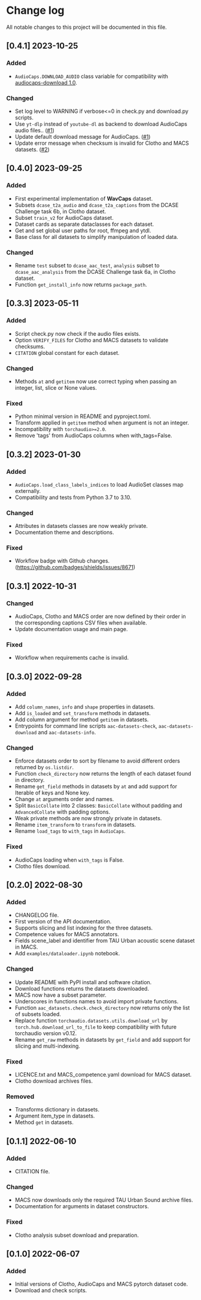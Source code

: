 # Change log

All notable changes to this project will be documented in this file.
## [0.4.1] 2023-10-25
### Added
- `AudioCaps.DOWNLOAD_AUDIO` class variable for compatibility with [audiocaps-download 1.0](https://github.com/MorenoLaQuatra/audiocaps-download).

### Changed
- Set log level to WARNING if verbose<=0 in check.py and download.py scripts.
- Use `yt-dlp` instead of `youtube-dl` as backend to download AudioCaps audio files.. ([#1](https://github.com/Labbeti/aac-datasets/issues/1))
- Update default download message for AudioCaps. ([#1](https://github.com/Labbeti/aac-datasets/issues/1))
- Update error message when checksum is invalid for Clotho and MACS datasets. ([#2](https://github.com/Labbeti/aac-datasets/issues/2))

## [0.4.0] 2023-09-25
### Added
- First experimental implementation of **WavCaps** dataset.
- Subsets `dcase_t2a_audio` and `dcase_t2a_captions` from the DCASE Challenge task 6b, in Clotho dataset.
- Subset `train_v2` for AudioCaps dataset.
- Dataset cards as separate dataclasses for each dataset.
- Get and set global user paths for root, ffmpeg and ytdl.
- Base class for all datasets to simplify manipulation of loaded data.

### Changed
- Rename `test` subset to `dcase_aac_test`, `analysis` subset to `dcase_aac_analysis` from the DCASE Challenge task 6a, in Clotho dataset.
- Function `get_install_info` now returns `package_path`.

## [0.3.3] 2023-05-11
### Added
- Script check.py now check if the audio files exists.
- Option `VERIFY_FILES` for Clotho and MACS datasets to validate checksums.
- `CITATION` global constant for each dataset.

### Changed
- Methods `at` and `getitem` now use correct typing when passing an integer, list, slice or None values.

### Fixed
- Python minimal version in README and pyproject.toml.
- Transform applied in `getitem` method when argument is not an integer.
- Incompatibility with `torchaudio>=2.0`.
- Remove 'tags' from AudioCaps columns when with_tags=False.

## [0.3.2] 2023-01-30
### Added
- `AudioCaps.load_class_labels_indices` to load AudioSet classes map externally.
- Compatibility and tests from Python 3.7 to 3.10.

### Changed
- Attributes in datasets classes are now weakly private.
- Documentation theme and descriptions.

### Fixed
- Workflow badge with Github changes. (https://github.com/badges/shields/issues/8671)

## [0.3.1] 2022-10-31
### Changed
- AudioCaps, Clotho and MACS order are now defined by their order in the corresponding captions CSV files when available.
- Update documentation usage and main page.

### Fixed
- Workflow when requirements cache is invalid.

## [0.3.0] 2022-09-28
### Added
- Add `column_names`, `info` and `shape` properties in datasets.
- Add `is_loaded` and `set_transform` methods in datasets.
- Add column argument for method `getitem` in datasets.
- Entrypoints for command line scripts `aac-datasets-check`, `aac-datasets-download` and `aac-datasets-info`.

### Changed
- Enforce datasets order to sort by filename to avoid different orders returned by `os.listdir`.
- Function `check_directory` now returns the length of each dataset found in directory.
- Rename `get_field` methods in datasets by `at` and add support for Iterable of keys and None key.
- Change `at` arguments order and names.
- Split `BasicCollate` into 2 classes: `BasicCollate` without padding and `AdvancedCollate` with padding options.
- Weak private methods are now strongly private in datasets.
- Rename `item_transform` to `transform` in datasets.
- Rename `load_tags` to `with_tags` in `AudioCaps`.
 
### Fixed
- AudioCaps loading when `with_tags` is False.
- Clotho files download.

## [0.2.0] 2022-08-30
### Added
- CHANGELOG file.
- First version of the API documentation.
- Supports slicing and list indexing for the three datasets.
- Competence values for MACS annotators.
- Fields scene_label and identifier from TAU Urban acoustic scene dataset in MACS.
- Add `examples/dataloader.ipynb` notebook.

### Changed
- Update README with PyPI install and software citation.
- Download functions returns the datasets downloaded.
- MACS now have a subset parameter.
- Underscores in functions names to avoid import private functions.
- Function `aac_datasets.check.check_directory` now returns only the list of subsets loaded.
- Replace function `torchaudio.datasets.utils.download_url` by `torch.hub.download_url_to_file` to keep compatibility with future torchaudio version v0.12.
- Rename `get_raw` methods in datasets by `get_field` and add support for slicing and multi-indexing.

### Fixed
- LICENCE.txt and MACS_competence.yaml download for MACS dataset.
- Clotho download archives files.

### Removed
- Transforms dictionary in datasets.
- Argument item_type in datasets.
- Method `get` in datasets.

## [0.1.1] 2022-06-10
### Added
- CITATION file.

### Changed
- MACS now downloads only the required TAU Urban Sound archive files.
- Documentation for arguments in dataset constructors.

### Fixed
- Clotho analysis subset download and preparation.

## [0.1.0] 2022-06-07
### Added
- Initial versions of Clotho, AudioCaps and MACS pytorch dataset code.
- Download and check scripts.
